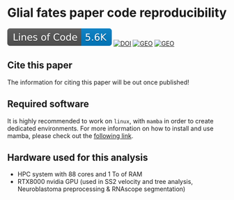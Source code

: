 # Glial fates paper code reproducibility
[![Line count](https://raw.githubusercontent.com/LouisFaure/glialfates_paper/linecount/badge.svg)](https://github.com/LouisFaure/glialfates_paper/actions/workflows/linecount.yml)
[![DOI](https://img.shields.io/badge/DOI-10.15252/embj.2021108780-blue)](https://doi.org/10.15252/embj.2021108780)
[![GEO](https://img.shields.io/badge/SmartSeq2%20data-GSE201257-green)](https://www.ncbi.nlm.nih.gov/geo/query/acc.cgi?acc=GSE201257)
[![GEO](https://img.shields.io/badge/RNAscope%20data-10.6084/m9.figshare.19620102.v1-green)](https://figshare.com/articles/dataset/RNAscope_data/19620102)

## Cite this paper

The information for citing this paper will be out once published!

## Required software

It is highly recommended to work on `linux`, with `mamba` in order to create dedicated environments. For more information on how to install and use mamba, please check out the [following link](https://mamba.readthedocs.io/en/latest/installation.html).

## Hardware used for this analysis
* HPC system with 88 cores and 1 To of RAM
* RTX8000 nvidia GPU (used in SS2 velocity and tree analysis, Neuroblastoma preprocessing & RNAscope segmentation)

